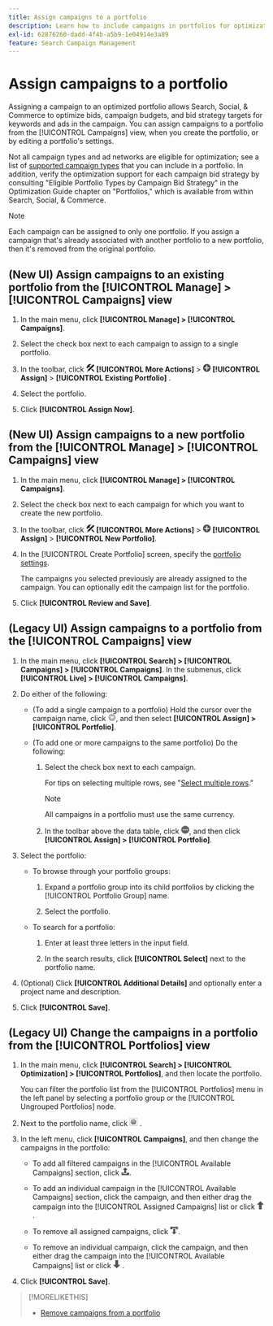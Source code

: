 ```yaml
---
title: Assign campaigns to a portfolio
description: Learn how to include campaigns in portfolios for optimization.
exl-id: 62876260-dadd-4f4b-a5b9-1e04914e3a89
feature: Search Campaign Management
---
```

# Assign campaigns to a portfolio

Assigning a campaign to an optimized portfolio allows Search, Social, & Commerce to optimize bids, campaign budgets, and bid strategy targets for keywords and ads in the campaign. You can assign campaigns to a portfolio from the [!UICONTROL Campaigns] view, when you create the portfolio, or by editing a portfolio's settings.

Not all campaign types and ad networks are eligible for optimization; see a list of [supported campaign types](/help/search-social-commerce/introduction/supported-inventory.md) that you can include in a portfolio. In addition, verify the optimization support for each campaign bid strategy by consulting "Eligible Portfolio Types by Campaign Bid Strategy" in the Optimization Guide chapter on "Portfolios," which is available from within Search, Social, & Commerce.<!-- verify convention for referencing Optimization Guide here -->

>[!NOTE]
>
>Each campaign can be assigned to only one portfolio. If you assign a campaign that's already associated with another portfolio to a new portfolio, then it's removed from the original portfolio.

## (New UI) Assign campaigns to an existing portfolio from the [!UICONTROL Manage] > [!UICONTROL Campaigns] view

1. In the main menu, click **[!UICONTROL Manage] > [!UICONTROL Campaigns]**.

1. Select the check box next to each campaign to assign to a single portfolio.

1. In the toolbar, click ![More Actions](/help/search-social-commerce/assets/more-actions.png "More Actions") **[!UICONTROL More Actions]** > ![Assign](/help/search-social-commerce/assets/assign.png "Assign") **[!UICONTROL Assign]** > **[!UICONTROL Existing Portfolio]** .

1. Select the portfolio.

1. Click **[!UICONTROL Assign Now]**.

## (New UI) Assign campaigns to a new portfolio from the [!UICONTROL Manage] > [!UICONTROL Campaigns] view

1. In the main menu, click **[!UICONTROL Manage] > [!UICONTROL Campaigns]**.

1. Select the check box next to each campaign for which you want to create the new portfolio.

1. In the toolbar, click ![More Actions](/help/search-social-commerce/assets/more-actions.png "More Actions") **[!UICONTROL More Actions]** > ![Assign](/help/search-social-commerce/assets/assign.png "Assign") **[!UICONTROL Assign]** > **[!UICONTROL New Portfolio]**.

1. In the [!UICONTROL Create Portfolio] screen, specify the [portfolio settings](/help/search-social-commerce/beta-ui/manage/portfolios/portfolio-settings.md).

   The campaigns you selected previously are already assigned to the campaign. You can optionally edit the campaign list for the portfolio.

1. Click **[!UICONTROL Review and Save]**.

## (Legacy UI) Assign campaigns to a portfolio from the [!UICONTROL Campaigns] view

1. In the main menu, click **[!UICONTROL Search] > [!UICONTROL Campaigns] > [!UICONTROL Campaigns]**. In the submenus, click **[!UICONTROL Live] > [!UICONTROL Campaigns]**.

1. Do either of the following:

   * (To add a single campaign to a portfolio) Hold the cursor over the campaign name, click ![Menu button](/help/search-social-commerce/assets/arrow-dropdown-menu.png "Menu button"), and then select **[!UICONTROL Assign] > [!UICONTROL Portfolio]**.
   
   * (To add one or more campaigns to the same portfolio) Do the following:
   
     1. Select the check box next to each campaign.
     
        For tips on selecting multiple rows, see "[Select multiple rows](/help/search-social-commerce/common-tasks/navigation-editing-selection/multiple-rows-select.md)."
        
        >[!NOTE]
        >
        >All campaigns in a portfolio must use the same currency.

     1. In the toolbar above the data table, click ![More](/help/search-social-commerce/assets/more.png "More"), and then click **[!UICONTROL Assign] > [!UICONTROL Portfolio]**.

1. Select the portfolio:

   * To browse through your portfolio groups:
   
     1. Expand a portfolio group into its child portfolios by clicking the [!UICONTROL Portfolio Group] name.
     
     1. Select the portfolio.

   * To search for a portfolio:
   
     1. Enter at least three letters in the input field.
     
     1. In the search results, click **[!UICONTROL Select]** next to the portfolio name.

1. (Optional) Click **[!UICONTROL Additional Details]** and optionally enter a project name and description.

1. Click **[!UICONTROL Save]**.

## (Legacy UI) Change the campaigns in a portfolio from the [!UICONTROL Portfolios] view

1. In the main menu, click **[!UICONTROL Search] > [!UICONTROL Optimization] > [!UICONTROL Portfolios]**, and then locate the portfolio.

   You can filter the portfolio list from the [!UICONTROL Portfolios] menu in the left panel by selecting a portfolio group or the [!UICONTROL Ungrouped Portfolios] node.

1. Next to the portfolio name, click ![View/edit settings button](/help/search-social-commerce/assets/settings.png "View/edit settings button") .

1. In the left menu, click **[!UICONTROL Campaigns]**, and then change the campaigns in the portfolio:

   * To add all filtered campaigns in the [!UICONTROL Available Campaigns] section, click ![Assign all campaigns to portfolio](/help/search-social-commerce/assets/arrow-assign-all.png "Assign all campaigns to portfolio").
   
   * To add an individual campaign in the [!UICONTROL Available Campaigns] section, click the campaign, and then either drag the campaign into the [!UICONTROL Assigned Campaigns] list or click ![Assign campaign to portfolio](/help/search-social-commerce/assets/arrow-assign.png "Assign campaign to portfolio").

   * To remove all assigned campaigns, click ![Remove all campaigns from portfolio](/help/search-social-commerce/assets/arrow-remove-all.png "Remove all campaigns from portfolio").

   * To remove an individual campaign, click the campaign, and then either drag the campaign into the [!UICONTROL Available Campaigns] list or click ![Remove campaign from portfolio](/help/search-social-commerce/assets/arrow-remove.png "Remove campaign from portfolio") .

1. Click **[!UICONTROL Save]**.

>[!MORELIKETHIS]
>
>* [Remove campaigns from a portfolio](/help/search-social-commerce/campaign-management/campaign-remove-from-portfolio.md)
